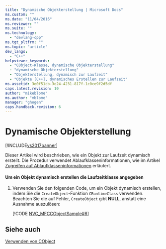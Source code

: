 ```yaml
---
title: "Dynamische Objekterstellung | Microsoft Docs"
ms.custom: ""
ms.date: "11/04/2016"
ms.reviewer: ""
ms.suite: ""
ms.technology: 
  - "devlang-cpp"
ms.tgt_pltfrm: ""
ms.topic: "article"
dev_langs: 
  - "C++"
helpviewer_keywords: 
  - "CObject-Klasse, dynamische Objekterstellung"
  - "dynamische Objekterstellung"
  - "Objekterstellung, dynamisch zur Laufzeit"
  - "Objekte [C++], dynamisches Erstellen zur Laufzeit"
ms.assetid: 3e0f51cb-3e24-4231-817f-1c0ce9f2d5df
caps.latest.revision: 10
author: "mikeblome"
ms.author: "mblome"
manager: "ghogen"
caps.handback.revision: 6
---
```

# Dynamische Objekterstellung
[!INCLUDE[vs2017banner](../assembler/inline/includes/vs2017banner.md)]

Dieser Artikel wird beschrieben, wie ein Objekt zur Laufzeit dynamisch erstellt.  Die Prozedur verwendet Ablaufklasseninformationen, wie im Artikel [Zugreifen auf Ablaufklasseninformationen](../mfc/accessing-run-time-class-information.md) erläutert.  
  
#### Um ein Objekt dynamisch erstellen die Laufzeitklasse angegeben  
  
1.  Verwenden Sie den folgenden Code, um ein Objekt dynamisch erstellen, indem Sie die `CreateObject`\-Funktion `CRuntimeClass` verwenden.  Beachten Sie die auf Fehler, `CreateObject` gibt **NULL**, anstatt eine Ausnahme auszulösen:  
  
     [!CODE [NVC_MFCCObjectSample#6](../CodeSnippet/VS_Snippets_Cpp/NVC_MFCCObjectSample#6)]  
  
## Siehe auch  
 [Verwenden von CObject](../mfc/using-cobject.md)